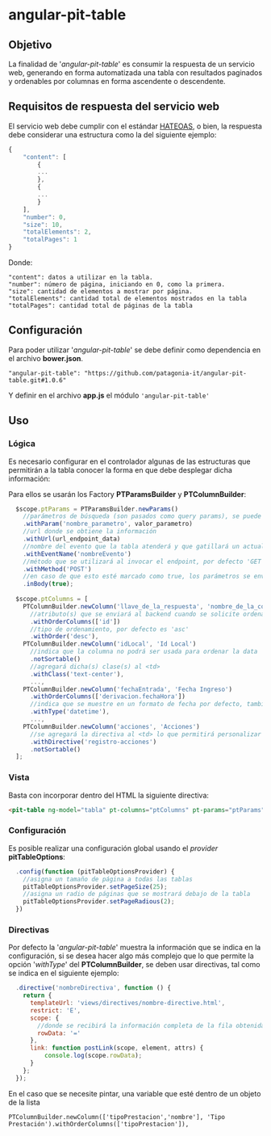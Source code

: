 # angular-pit-table

## Objetivo

La finalidad de '_angular-pit-table_' es consumir la respuesta de un servicio web, generando en forma automatizada una tabla con resultados paginados y ordenables por columnas en forma ascendente o descendente.

## Requisitos de respuesta del servicio web

El servicio web debe cumplir con el estándar [HATEOAS](https://projects.spring.io/spring-hateoas/), o bien, la respuesta debe considerar una estructura como la del siguiente ejemplo:

```javascript
{
    "content": [
        {
        ...
        },
        {
        ...
        }
    ],
    "number": 0,
    "size": 10,
    "totalElements": 2,
    "totalPages": 1
}
```
Donde:

    "content": datos a utilizar en la tabla.
    "number": número de página, iniciando en 0, como la primera.
    "size": cantidad de elementos a mostrar por página.
    "totalElements": cantidad total de elementos mostrados en la tabla
    "totalPages": cantidad total de páginas de la tabla

## Configuración

Para poder utilizar '_angular-pit-table_' se debe definir como dependencia en el archivo **bower.json**.

`"angular-pit-table": "https://github.com/patagonia-it/angular-pit-table.git#1.0.6"`

Y definir en el archivo **app.js** el módulo `'angular-pit-table'`

## Uso

### Lógica

Es necesario configurar en el controlador algunas de las estructuras que permitirán a la tabla conocer la forma en que debe desplegar dicha información:

Para ellos se usarán los Factory **PTParamsBuilder** y **PTColumnBuilder**:

```javascript
  $scope.ptParams = PTParamsBuilder.newParams()
    //parámetros de búsqueda (son pasados como query params), se puede invocar más de una vez este método para tener múltiples parámetros
    .withParam('nombre_parametro', valor_parametro)
    //url donde se obtiene la información
    .withUrl(url_endpoint_data)
    //nombre del evento que la tabla atenderá y que gatillará un actualización de la data
    .withEventName('nombreEvento')
    //método que se utilizará al invocar el endpoint, por defecto 'GET'
    .withMethod('POST')
    //en caso de que esto esté marcado como true, los parámetros se enviarán en el body del request, por defecto es false
    .inBody(true);
    
  $scope.ptColumns = [
    PTColumnBuilder.newColumn('llave_de_la_respuesta', 'nombre_de_la_columna')
      //atributo(s) que se enviará al backend cuando se solicite ordenar la data por dicha columna
      .withOrderColumns(['id'])
      //tipo de ordenamiento, por defecto es 'asc'
      .withOrder('desc'),
    PTColumnBuilder.newColumn('idLocal', 'Id Local')
      //indica que la columna no podrá ser usada para ordenar la data
      .notSortable()
      //agregará dicha(s) clase(s) al <td>
      .withClass('text-center'),
      ...,
    PTColumnBuilder.newColumn('fechaEntrada', 'Fecha Ingreso')
      .withOrderColumns(['derivacion.fechaHora'])
      //indica que se muestre en un formato de fecha por defecto, también se puede utilizar 'boolean' o 'checkbox'
      .withType('datetime'),
      ...,
    PTColumnBuilder.newColumn('acciones', 'Acciones')
      //se agregará la directiva al <td> lo que permitirá personalizar la manera en que se presente la información
      .withDirective('registro-acciones')
      .notSortable()
  ];
```

### Vista

Basta con incorporar dentro del HTML la siguiente directiva:

```html
<pit-table ng-model="tabla" pt-columns="ptColumns" pt-params="ptParams"></pit-table>
```

### Configuración

Es posible realizar una configuración global usando el _provider_ **pitTableOptions**:

```javascript
  .config(function (pitTableOptionsProvider) {
    //asigna un tamaño de página a todas las tablas
    pitTableOptionsProvider.setPageSize(25);
    //asigna un radio de páginas que se mostrará debajo de la tabla
    pitTableOptionsProvider.setPageRadious(2);
  })
```

### Directivas

Por defecto la '_angular-pit-table_' muestra la información que se indica en la configuración, si se desea hacer algo más complejo que lo que permite la opción '_withType_' del **PTColumnBuilder**, se deben usar directivas, tal como se indica en el siguiente ejemplo:

```javascript
  .directive('nombreDirectiva', function () {
    return {
      templateUrl: 'views/directives/nombre-directive.html',
      restrict: 'E',
      scope: {
        //donde se recibirá la información completa de la fila obtenida desde el backend         
        rowData: '='
      },
      link: function postLink(scope, element, attrs) {
          console.log(scope.rowData);
      }
    };
  });
```

En el caso que se necesite pintar, una variable que esté dentro de un objeto de la lista
```
PTColumnBuilder.newColumn(['tipoPrestacion','nombre'], 'Tipo Prestación').withOrderColumns(['tipoPrestacion']),
```
